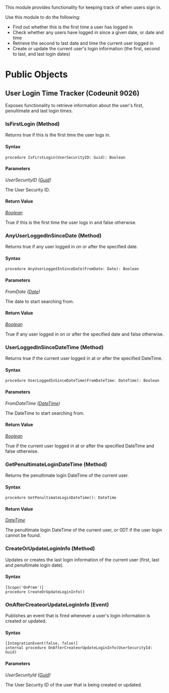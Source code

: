 This module provides functionality for keeping track of when users sign in.

Use this module to do the following:
- Find out whether this is the first time a user has logged in
- Check whether any users have logged in since a given date, or date and time
- Retrieve the second to last date and time the current user logged in
- Create or update the current user's login information (the first, second to last, and last login dates)

# Public Objects
## User Login Time Tracker (Codeunit 9026)

 Exposes functionality to retrieve information about the user's first, penultimate and last login times.
 

### IsFirstLogin (Method) <a name="IsFirstLogin"></a> 

 Returns true if this is the first time the user logs in.
 

#### Syntax
```
procedure IsFirstLogin(UserSecurityID: Guid): Boolean
```
#### Parameters
*UserSecurityID ([Guid](https://docs.microsoft.com/en-us/dynamics365/business-central/dev-itpro/developer/methods-auto/guid/guid-data-type))* 

The User Security ID.

#### Return Value
*[Boolean](https://docs.microsoft.com/en-us/dynamics365/business-central/dev-itpro/developer/methods-auto/boolean/boolean-data-type)*

True if this is the first time the user logs in and false otherwise.
### AnyUserLoggedInSinceDate (Method) <a name="AnyUserLoggedInSinceDate"></a> 

 Returns true if any user logged in on or after the specified date.
 

#### Syntax
```
procedure AnyUserLoggedInSinceDate(FromDate: Date): Boolean
```
#### Parameters
*FromDate ([Date](https://docs.microsoft.com/en-us/dynamics365/business-central/dev-itpro/developer/methods-auto/date/date-data-type))* 

The date to start searching from.

#### Return Value
*[Boolean](https://docs.microsoft.com/en-us/dynamics365/business-central/dev-itpro/developer/methods-auto/boolean/boolean-data-type)*

True if any user logged in on or after the specified date and false otherwise.
### UserLoggedInSinceDateTime (Method) <a name="UserLoggedInSinceDateTime"></a> 

 Returns true if the current user logged in at or after the specified DateTime.
 

#### Syntax
```
procedure UserLoggedInSinceDateTime(FromDateTime: DateTime): Boolean
```
#### Parameters
*FromDateTime ([DateTime](https://docs.microsoft.com/en-us/dynamics365/business-central/dev-itpro/developer/methods-auto/datetime/datetime-data-type))* 

The DateTime to start searching from.

#### Return Value
*[Boolean](https://docs.microsoft.com/en-us/dynamics365/business-central/dev-itpro/developer/methods-auto/boolean/boolean-data-type)*

True if the current user logged in at or after the specified DateTime and false otherwise.
### GetPenultimateLoginDateTime (Method) <a name="GetPenultimateLoginDateTime"></a> 

 Returns the penultimate login DateTime of the current user.
 

#### Syntax
```
procedure GetPenultimateLoginDateTime(): DateTime
```
#### Return Value
*[DateTime](https://docs.microsoft.com/en-us/dynamics365/business-central/dev-itpro/developer/methods-auto/datetime/datetime-data-type)*

The penultimate login DateTime of the current user, or 0DT if the user login cannot be found.
### CreateOrUpdateLoginInfo (Method) <a name="CreateOrUpdateLoginInfo"></a> 

 Updates or creates the last login information of the current user (first, last and penultimate login date).
 

#### Syntax
```
[Scope('OnPrem')]
procedure CreateOrUpdateLoginInfo()
```
### OnAfterCreateorUpdateLoginInfo (Event) <a name="OnAfterCreateorUpdateLoginInfo"></a> 

 Publishes an event that is fired whenever a user's login information is created or updated.
 

#### Syntax
```
[IntegrationEvent(false, false)]
internal procedure OnAfterCreateorUpdateLoginInfo(UserSecurityId: Guid)
```
#### Parameters
*UserSecurityId ([Guid](https://docs.microsoft.com/en-us/dynamics365/business-central/dev-itpro/developer/methods-auto/guid/guid-data-type))* 

The User Security ID of the user that is being created or updated.

